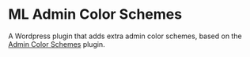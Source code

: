 # ML Admin Color Schemes

A Wordpress plugin that adds extra admin color schemes, based on the [Admin Color Schemes](https://wordpress.org/plugins/admin-color-schemes/) plugin.
